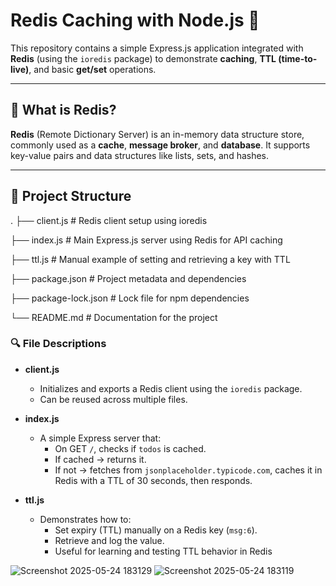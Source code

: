 # Redis Caching with Node.js 🚀

This repository contains a simple Express.js application integrated with **Redis** (using the `ioredis` package) to demonstrate **caching**, **TTL (time-to-live)**, and basic **get/set** operations.

---

## 📌 What is Redis?

**Redis** (Remote Dictionary Server) is an in-memory data structure store, commonly used as a **cache**, **message broker**, and **database**. It supports key-value pairs and data structures like lists, sets, and hashes.

---

## 📁 Project Structure
.
├── client.js # Redis client setup using ioredis

├── index.js # Main Express.js server using Redis for API caching

├── ttl.js # Manual example of setting and retrieving a key with TTL

├── package.json # Project metadata and dependencies

├── package-lock.json # Lock file for npm dependencies

└── README.md # Documentation for the project

### 🔍 File Descriptions

- **client.js**
  - Initializes and exports a Redis client using the `ioredis` package.
  - Can be reused across multiple files.

- **index.js**
  - A simple Express server that:
    - On GET `/`, checks if `todos` is cached.
    - If cached → returns it.
    - If not → fetches from `jsonplaceholder.typicode.com`, caches it in Redis with a TTL of 30 seconds, then responds.

- **ttl.js**
  - Demonstrates how to:
    - Set expiry (TTL) manually on a Redis key (`msg:6`).
    - Retrieve and log the value.
    - Useful for learning and testing TTL behavior in Redis



![Screenshot 2025-05-24 183129](https://github.com/user-attachments/assets/cb88527c-5558-437c-826e-0f98842e82cf)
![Screenshot 2025-05-24 183119](https://github.com/user-attachments/assets/6cfd6f05-fd71-4924-98f8-081dfc1eddf4)






